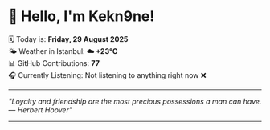 # 👋 Hello, I'm Kekn9ne!

🗓️ Today is: **Friday, 29 August 2025**  
🌤️ Weather in Istanbul: **☁️   +23°C**  
📊 GitHub Contributions: **77**  
🎧 Currently Listening: Not listening to anything right now ❌

---

_"Loyalty and friendship are the most precious possessions a man can have. — *Herbert Hoover*"_

---
